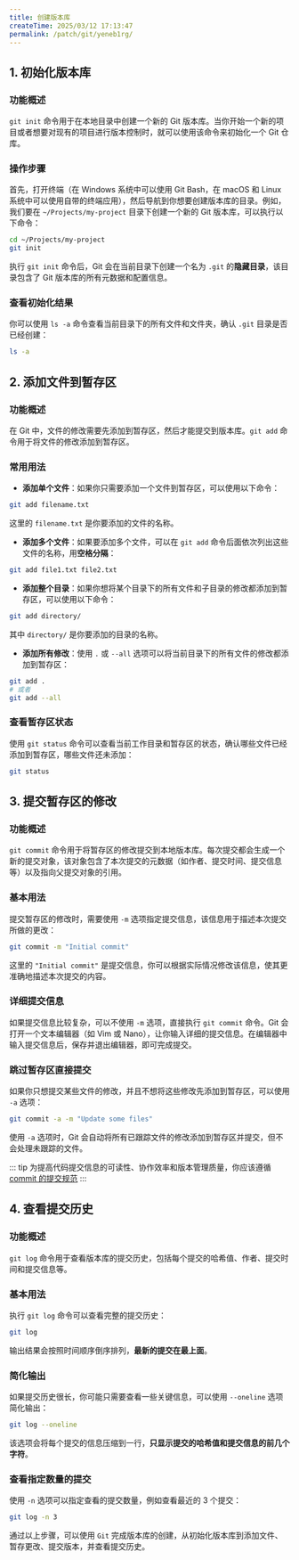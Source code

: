 ```yaml
---
title: 创建版本库
createTime: 2025/03/12 17:13:47
permalink: /patch/git/yeneb1rg/
---
```


## 1. 初始化版本库
### 功能概述
`git init` 命令用于在本地目录中创建一个新的 Git 版本库。当你开始一个新的项目或者想要对现有的项目进行版本控制时，就可以使用该命令来初始化一个 Git 仓库。

### 操作步骤
首先，打开终端（在 Windows 系统中可以使用 Git Bash，在 macOS 和 Linux 系统中可以使用自带的终端应用），然后导航到你想要创建版本库的目录。例如，我们要在 `~/Projects/my-project` 目录下创建一个新的 Git 版本库，可以执行以下命令：
```bash
cd ~/Projects/my-project
git init
```
执行 `git init` 命令后，Git 会在当前目录下创建一个名为 `.git` 的**隐藏目录**，该目录包含了 Git 版本库的所有元数据和配置信息。

### 查看初始化结果
你可以使用 `ls -a` 命令查看当前目录下的所有文件和文件夹，确认 `.git` 目录是否已经创建：
```bash
ls -a
```

## 2. 添加文件到暂存区
### 功能概述
在 Git 中，文件的修改需要先添加到暂存区，然后才能提交到版本库。`git add` 命令用于将文件的修改添加到暂存区。

### 常用用法
- **添加单个文件**：如果你只需要添加一个文件到暂存区，可以使用以下命令：
```bash
git add filename.txt
```
这里的 `filename.txt` 是你要添加的文件的名称。

- **添加多个文件**：如果要添加多个文件，可以在 `git add` 命令后面依次列出这些文件的名称，用**空格分隔**：
```bash
git add file1.txt file2.txt
```

- **添加整个目录**：如果你想将某个目录下的所有文件和子目录的修改都添加到暂存区，可以使用以下命令：
```bash
git add directory/
```
其中 `directory/` 是你要添加的目录的名称。

- **添加所有修改**：使用 `.` 或 `--all` 选项可以将当前目录下的所有文件的修改都添加到暂存区：
```bash
git add .
# 或者
git add --all
```

### 查看暂存区状态
使用 `git status` 命令可以查看当前工作目录和暂存区的状态，确认哪些文件已经添加到暂存区，哪些文件还未添加：
```bash
git status
```

## 3. 提交暂存区的修改
### 功能概述
`git commit` 命令用于将暂存区的修改提交到本地版本库。每次提交都会生成一个新的提交对象，该对象包含了本次提交的元数据（如作者、提交时间、提交信息等）以及指向父提交对象的引用。

### 基本用法
提交暂存区的修改时，需要使用 `-m` 选项指定提交信息，该信息用于描述本次提交所做的更改：
```bash
git commit -m "Initial commit"
```
这里的 `"Initial commit"` 是提交信息，你可以根据实际情况修改该信息，使其更准确地描述本次提交的内容。

### 详细提交信息
如果提交信息比较复杂，可以不使用 `-m` 选项，直接执行 `git commit` 命令。Git 会打开一个文本编辑器（如 Vim 或 Nano），让你输入详细的提交信息。在编辑器中输入提交信息后，保存并退出编辑器，即可完成提交。

### 跳过暂存区直接提交
如果你只想提交某些文件的修改，并且不想将这些修改先添加到暂存区，可以使用 `-a` 选项：
```bash
git commit -a -m "Update some files"
```
使用 `-a` 选项时，Git 会自动将所有已跟踪文件的修改添加到暂存区并提交，但不会处理未跟踪的文件。

::: tip
为提高代码提交信息的可读性、协作效率和版本管理质量，你应该遵循 [commit 的提交规范](提交信息规范.md)
:::

## 4. 查看提交历史
### 功能概述
`git log` 命令用于查看版本库的提交历史，包括每个提交的哈希值、作者、提交时间和提交信息等。

### 基本用法
执行 `git log` 命令可以查看完整的提交历史：
```bash
git log
```
输出结果会按照时间顺序倒序排列，**最新的提交在最上面**。

### 简化输出
如果提交历史很长，你可能只需要查看一些关键信息，可以使用 `--oneline` 选项简化输出：
```bash
git log --oneline
```
该选项会将每个提交的信息压缩到一行，**只显示提交的哈希值和提交信息的前几个字符**。

### 查看指定数量的提交
使用 `-n` 选项可以指定查看的提交数量，例如查看最近的 3 个提交：
```bash
git log -n 3
```

通过以上步骤，可以使用 `Git` 完成版本库的创建，从初始化版本库到添加文件、暂存更改、提交版本，并查看提交历史。

